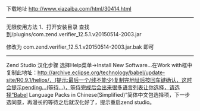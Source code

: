 下载地址
http://www.xiazaiba.com/html/30414.html


-----------------------------------------------------------------

无限使用方法
1、打开安装目录
查找到/plugins/com.zend.verifier_12.5.1.v20150514-2003.jar


修改为 com.zend.verifier_12.5.1.v20150514-2003.jar.bak 即可

-----------------------------------------------------------------

Zend Studio 汉化步骤
选择Help菜单->Install New Software...在Work with框中复制此地址：http://archive.eclipse.org/technology/babel/update-site/R0.9.1/helios/，(提示:最后一个/线不能少)复制完地址后按回车键确认，这时会提示pending...(等待...)，等侍完成后会出来很多语言列表让你选择，请选择“Babel Language Packs in Chinese(Simplified)”简体中文包选择项，下一步选同意，再漫长的等待之后就汉化好了，提示重启zend studio。
